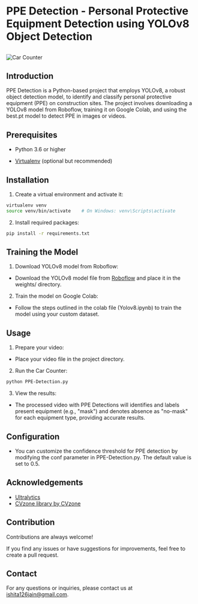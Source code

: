 
# PPE Detection - Personal Protective Equipment Detection using YOLOv8 Object Detection




## 

![Car Counter](https://drive.google.com/file/d/1s9XFb32b7FdT_10hGuMj47eKoL_uc2XX/view?usp=sharing)


## Introduction

PPE Detection is a Python-based project that employs YOLOv8, a robust object detection model, to identify and classify personal protective equipment (PPE) on construction sites. The project involves downloading a YOLOv8 model from Roboflow, training it on Google Colab, and using the best.pt model to detect PPE in images or videos.
## Prerequisites

- Python 3.6 or higher

- [Virtualenv](https://virtualenv.pypa.io/en/latest/) (optional but recommended)

## Installation

1. Create a virtual environment and activate it:

```bash
virtualenv venv
source venv/bin/activate    # On Windows: venv\Scripts\activate
```
2. Install required packages:
```bash
pip install -r requirements.txt
```

## Training the Model
1. Download YOLOv8 model from Roboflow:

- Download the YOLOv8 model file from [Roboflow](https://universe.roboflow.com/) and place it in the weights/ directory.

2. Train the model on Google Colab:

- Follow the steps outlined in the colab file (Yolov8.ipynb) to train the model using your custom dataset.
## Usage

1. Prepare your video:

- Place your video file in the project directory.


2. Run the Car Counter:
```bash
python PPE-Detection.py 
``` 

3. View the results:

- The processed video with PPE Detections will identifies and labels present equipment (e.g., "mask") and denotes absence as "no-mask" for each equipment type, providing accurate results.


## Configuration
- You can customize the confidence threshold for PPE detection by modifying the conf parameter in PPE-Detection.py. The default value is set to 0.5.
## Acknowledgements

 - [Ultralytics](https://github.com/ultralytics/ultralytics)
 - [CVzone library by CVzone](https://github.com/cvzone/cvzone)
 


## Contribution

Contributions are always welcome!

If you find any issues or have suggestions for improvements, feel free to create a pull request.


## Contact
For any questions or inquiries, please contact us at [ishita126jain@gmail.com](ishita126jain@gmail.com).
